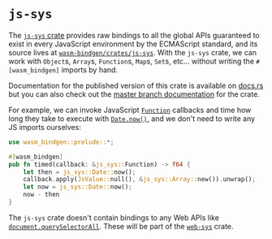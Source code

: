 # `js-sys`

The [`js-sys` crate][js-sys] provides raw bindings to all the global APIs
guaranteed to exist in every JavaScript environment by the ECMAScript standard,
and its source lives at [`wasm-bindgen/crates/js-sys`][src].  With the `js-sys`
crate, we can work with `Object`s, `Array`s, `Function`s, `Map`s, `Set`s,
etc... without writing the `#[wasm_bindgen]` imports by hand.

Documentation for the published version of this crate is available on
[docs.rs][docsrs] but you can also check out the [master branch
documentation][masterdoc] for the crate.

[docsrs]: https://docs.rs/js-sys
[masterdoc]: https://wasm-bindgen.github.io/wasm-bindgen/api/js_sys/
[src]: https://github.com/wasm-bindgen/wasm-bindgen/tree/master/crates/js-sys

For example, we can invoke JavaScript [`Function`][mdn-function] callbacks and
time how long they take to execute with [`Date.now()`][mdn-date-now], and we
don't need to write any JS imports ourselves:

```rust
use wasm_bindgen::prelude::*;

#[wasm_bindgen]
pub fn timed(callback: &js_sys::Function) -> f64 {
    let then = js_sys::Date::now();
    callback.apply(JsValue::null(), &js_sys::Array::new()).unwrap();
    let now = js_sys::Date::now();
    now - then
}
```

The `js-sys` crate doesn't contain bindings to any Web APIs like
[`document.querySelectorAll`][mdn-qsa]. These will be part of the
[`web-sys`][web-sys] crate.

[MDN]: https://developer.mozilla.org/en-US/docs/Web/JavaScript/Reference/Global_Objects
[js-sys]: https://crates.io/crates/js-sys
[issue]: https://github.com/wasm-bindgen/wasm-bindgen/issues/275
[mdn-function]: https://developer.mozilla.org/en-US/docs/Web/JavaScript/Reference/Global_Objects/Function
[mdn-qsa]: https://developer.mozilla.org/en-US/docs/Web/API/Document/querySelectorAll
[web-sys]: https://crates.io/crates/web-sys
[web-sys-contributing]: https://wasm-bindgen.github.io/wasm-bindgen/web-sys.html
[web-sys-issues]: https://github.com/wasm-bindgen/wasm-bindgen/issues?q=is%3Aissue+is%3Aopen+label%3Aweb-sys
[mdn-date-now]: https://developer.mozilla.org/en-US/docs/Web/JavaScript/Reference/Global_Objects/Date/now

